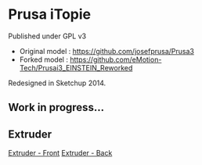 # Prusa iTopie
Published under GPL v3

- Original model : https://github.com/josefprusa/Prusa3
- Forked model : https://github.com/eMotion-Tech/Prusai3_EINSTEIN_Reworked

Redesigned in Sketchup 2014.

## Work in progress...

## Extruder
[Extruder - Front](http://pix.slic.it/p/qg)
[Extruder - Back](http://pix.slic.it/p/qh)
